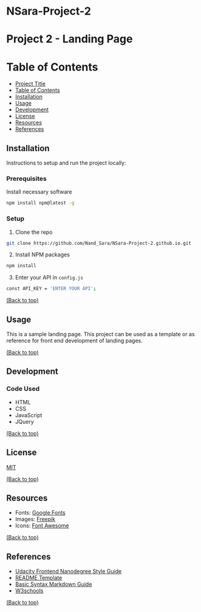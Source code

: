# NSara-Project-2

# Project 2 - Landing Page

# Table of Contents

- [Project Title](#project-title)
- [Table of Contents](#table-of-contents)
- [Installation](#installation)
- [Usage](#usage)
- [Development](#development)
- [License](#license)
- [Resources](#resources)
- [References](#references)

## Installation

Instructions to setup and run the project locally:

### Prerequisites

Install necessary software
```sh
npm install npm@latest -g
```

### Setup

1. Clone the repo
```sh
git clone https://github.com/Nand_Sara/NSara-Project-2.github.io.git
```
2. Install NPM packages
```sh
npm install
```
3. Enter your API in `config.js`
```sh
const API_KEY = 'ENTER YOUR API';
```
[(Back to top)](#table-of-contents)

## Usage

This is a sample landing page.
This project can be used as a template or as reference for front end development of landing pages.

[(Back to top)](#table-of-contents)

## Development

### Code Used

- HTML
- CSS
- JavaScript
- JQuery

[(Back to top)](#table-of-contents)

## License
[MIT](https://opensource.org/license/mit/)

[(Back to top)](#table-of-contents)

## Resources

- Fonts: [Google Fonts](https://fonts.google.com/)
- Images: [Freepik](https://www.freepik.com/)
- Icons: [Font Awesome](https://fontawesome.com/icons)

[(Back to top)](#table-of-contents)

## References

- [Udacity Frontend Nanodegree Style Guide](http://udacity.github.io/frontend-nanodegree-styleguide/index.html)
- [README Template](https://github.com/navendu-pottekkat/awesome-readme/blob/master/README-template.md)
- [Basic Syntax Markdown Guide](https://www.markdownguide.org/basic-syntax/)
- [W3schools](https://www.w3schools.com/)

[(Back to top)](#table-of-contents)
